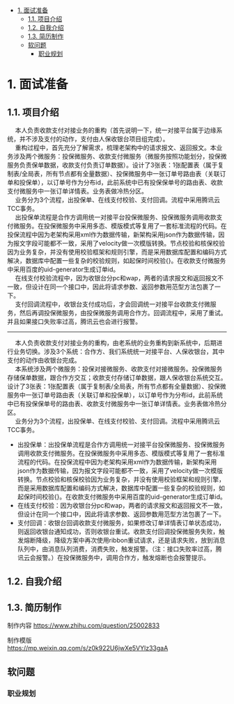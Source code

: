 <!-- TOC -->

- [1. 面试准备](#1-面试准备)
    - [1.1. 项目介绍](#11-项目介绍)
    - [1.2. 自我介绍](#12-自我介绍)
    - [1.3. 简历制作](#13-简历制作)
    - [软问题](#软问题)
        - [职业规划](#职业规划)

<!-- /TOC -->



# 1. 面试准备

## 1.1. 项目介绍  
&emsp; 本人负责收款支付对接业务的重构（首先说明一下，统一对接平台属于边缘系统，并不涉及支付的动作，支付由人保收银台项目组完成）。  
&emsp; 重构过程中，首先充分了解需求，梳理老架构中的请求报文、返回报文。本业务涉及两个微服务：投保微服务、收款支付微服务（微服务按照功能划分，投保微服务负责保单数据，收款支付负责订单数据）。设计了3张表：1张配置表（属于复制表/全局表，所有节点都有全量数据）、投保微服务中一张订单号路由表（关联订单和投保单），以订单号作为分布id，此前系统中已有投保保单号的路由表、收款支付微服务中一张订单详情表。业务表做冷热分区。  
&emsp; 业务分为3个流程，出投保单、在线支付校验、支付回调。流程中采用腾讯云TCC事务。  
&emsp; 出投保单流程是合作方调用统一对接平台投保微服务、投保微服务调用收款支付微服务。在投保微服务中采用多态、模版模式等复用了一套标准流程的代码。在投保流程中因为老架构采用xml作为数据传输，新架构采用json作为数据传输，因为报文字段可能都不一致，采用了velocity做一次模版转换。节点校验和核保校验因为业务复杂，并没有使用校验框架和规则引擎，而是采用数据库配置和编码方式解决，数据库中配置一些复杂的校验规则，如起保时间校验{}。在收款支付微服务中采用百度的uid-generator生成订单id。  
&emsp; 在线支付校验流程中，因为收银台分pc和wap，两者的请求报文和返回报文不一致，但设计在同一个接口中，因此将请求参数、返回参数用范型方法包裹了一下。  
&emsp; 支付回调流程中，收银台支付成功后，才会回调统一对接平台收款支付微服务，然后再调投保微服务，由投保微服务调用合作方。回调流程中，采用了重试。并且如果接口失败率过高，腾讯云也会进行报警。  

------
&emsp; 本人负责收款支付对接业务的重构，由老系统的业务重构到新系统中，后期进行业务切换。涉及3个系统：合作方、我们系统统一对接平台、人保收银台，其中支付的动作由收银台完成。  
&emsp; 本系统涉及两个微服务：投保对接微服务、收款支付对接微服务。投保微服务存储保单数据，跟合作方交互；收款支付存储订单数据，跟人保收银台系统交互。设计了3张表：1张配置表（属于复制表/全局表，所有节点都有全量数据）、投保微服务中一张订单号路由表（关联订单和投保单），以订单号作为分布id，此前系统中已有投保保单号的路由表、收款支付微服务中一张订单详情表。业务表做冷热分区。  
&emsp; 业务分为3个流程，出投保单、在线支付校验、支付回调。流程中采用腾讯云TCC事务。 

* 出投保单：出投保单流程是合作方调用统一对接平台投保微服务、投保微服务调用收款支付微服务。在投保微服务中采用多态、模版模式等复用了一套标准流程的代码。在投保流程中因为老架构采用xml作为数据传输，新架构采用json作为数据传输，因为报文字段可能都不一致，采用了velocity做一次模版转换。节点校验和核保校验因为业务复杂，并没有使用校验框架和规则引擎，而是采用数据库配置和编码方式解决，数据库中配置一些复杂的校验规则，如起保时间校验{}。在收款支付微服务中采用百度的uid-generator生成订单id。  
* 在线支付校验：因为收银台分pc和wap，两者的请求报文和返回报文不一致，但设计在同一个接口中，因此将请求参数、返回参数用范型方法包裹了一下。  
* 支付回调：收银台回调收款支付微服务，如果修改订单详情表订单状态成功，则返回收银台通知成功，否则收银台重试。收款支付回调投保微服务失败，触发熔断降级，降级方案中再次使用ribbon重试请求，还是请求失败，放到消息队列中，由消息队列消费，消费失败，触发报警。（注：接口失败率过高，腾讯云会报警。）在投保微服务中，调用合作方，触发熔断也会报警提示。  



## 1.2. 自我介绍  

## 1.3. 简历制作 
制作内容
https://www.zhihu.com/question/25002833

制作模版  
https://mp.weixin.qq.com/s/z0k922U6jwXe5VYlz33gaA


## 软问题  
### 职业规划  
<!-- 
当面试官问你的职业规划时，最好的回答应该是什么？ 
https://zhidao.baidu.com/question/1696738441039638308.html

-->


